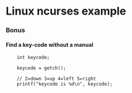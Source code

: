 # Linux ncurses example

### Bonus

#### Find a key-code without a manual

```
	int keycode;

	keycode = getch();

	// 2=down 3=up 4=left 5=right
	printf("keycode is %d\n", keycode);
```

